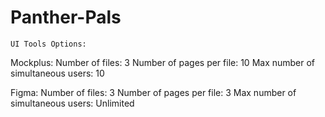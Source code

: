 # Panther-Pals

    UI Tools Options:
Mockplus:
Number of files: 3
Number of pages per file: 10
Max number of simultaneous users: 10 

Figma:
Number of files: 3
Number of pages per file: 3
Max number of simultaneous users: Unlimited

